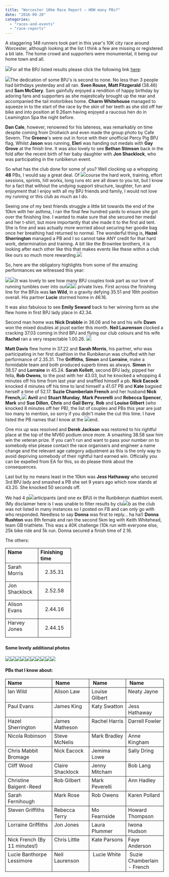 ```yaml
---
title: "Worcester 10km Race Report – HOW many PBs?"
date: "2016-09-20"
categories: 
  - "races-and-events"
  - "race-reports"
---
```


A staggering 148 runners took part in this year's 10K city race around Worcester, although looking at the list I think a few are missing or registered a bit late. The home crowd and supporters were monumental, it being our home town and all.

![](https://bpj.org.uk/wp-content/uploads/2016/09/092016_1310_Worcester102.jpg)For all the BPJ listed results please click the following link [here](http://www.chiptiming.co.uk/events/worcester-city-10k-2016/?bib&fname&sname&category&gender&club=Black%20Pear%20Joggers#display-results):

![](https://bpj.org.uk/wp-content/uploads/2016/09/092016_1310_Worcester103.jpg)The dedication of some BPJ's is second to none. No less than 3 people had birthdays yesterday and all ran. **Sven Rouse, Matt Fitzgerald** (38.46) and **Sam McClory**. Sam gainfully enjoyed a rendition of happy birthday by adoring fans and supporters as she majestically brought up the rear and accompanied the tail motorbikes home. **Charm Whitehouse** managed to squeeze in to the start of the race by the skin of her teeth as she slid off her bike and into position at 9.26am having enjoyed a raucous hen do in Leamington Spa the night before.

**Dan Cale**, however, renowned for his lateness, was remarkably on time despite coming from Droitwich and even made the group photo by Cafe Severn. The **Greeno**'s were out in force with their unofficial Percy Pig BPJ flag. Whilst **Jason** was running, **Eleri** was handing out medals with **Gay Grove** at the finish line. It was also lovely to see **Bethan Stimson** back in the fold after the recent birth of her baby daughter with **Jon Shacklock**, who was participating in the runbikerun event.

So what has the club done for some of you? Well clocking up a whopping **48** PBs, I would say a great deal. Of ![](https://bpj.org.uk/wp-content/uploads/2016/09/092016_1310_Worcester104.jpg)course the hard work, training, effort sessions, sprints, hill works, long runs etc are all down to you lot, but I know for a fact that without the undying support structure, laughter, fun and enjoyment that I enjoy with all my BPJ friends and family, I would not love my running or this club as much as I do.

Seeing one of my best friends struggle a little bit towards the end of the 10km with her asthma, I ran the final few hundred yards to ensure she got over the finishing line. I wanted to make sure that she secured her medal and her t-shirt, but more importantly that she made it to the first aid tent. She is fine and was actually more worried about securing her goodie bag once her breathing had returned to normal. The wonderful thing is, **Hazel Sherrington** managed a PB and I so cannot take ANY credit for that hard work, determination and training. A bit like the Brownlee brothers, it is looking after each other like this that makes events like these within a club like ours so much more rewarding.![](https://bpj.org.uk/wp-content/uploads/2016/09/092016_1310_Worcester106.jpg)

So, here are the obligatory highlights from some of the amazing performances we witnessed this year:

![](https://bpj.org.uk/wp-content/uploads/2016/09/092016_1310_Worcester105.jpg)![](https://bpj.org.uk/wp-content/uploads/2016/09/092016_1310_Worcester107.jpg)It was lovely to see how many BPJ couples took part as our love of running tumbles over into our![](https://bpj.org.uk/wp-content/uploads/2016/09/092016_1310_Worcester108.jpg)![](https://bpj.org.uk/wp-content/uploads/2016/09/092016_1310_Worcester109.jpg) private lives. First across the finishing line for the BPJs was **Ian Wild**, in a gravity defying 35.51 and 16th position overall. His partner **Lucie** stormed home in 46.16.

It was also fabulous to see **Emily Seward** back to her winning form as she flew home in first BPJ lady place in 42.34.

Second man home was **Nick Drabble** in 36.06 and he and his wife **Dawn** won the mixed doubles at joust earlier this month. **Neil Laurenson** clocked a cracking 37.03 coming in third BPJ and flying our club colours and his wife **Rachel** ran a very respectable 1.00.26. ![](https://bpj.org.uk/wp-content/uploads/2016/09/092016_1310_Worcester1012.jpg)

**Matt Davis** flew home in 37.22 and **Sarah Morris**, his partner, who was participating in her first duathlon in the Runbikerun was chuffed with her performance of 2.35.31. The **Griffiths**, **Simon** and **Lorraine**, make a formidable team and both produced superb times as always. **Simon** in 38.57 and **Lorraine** in 45.24. **Sarah Kellett**, second BPJ lady, pipped her fella, **Rob Owens**, to the post with her 43.03, but he knocked a whopping 4 minutes off his time from last year and snaffled himself a pb. **Nick Eacock** knocked 4 minutes off his time to land himself a 41.07 PB and **Kate** bagsied herself a time of 52.17. **Suzie Chamberlain French** and her husband **Nick French,![](https://bpj.org.uk/wp-content/uploads/2016/09/092016_1310_Worcester1010.jpg)** **Avril** and **Stuart Munday**, **Mark Peverelli** and **Rebecca Spencer**, **Mark** and **Sue Dillon**, **Chris** and **Gail Berry**, **Rob** and **Louise Gilbert** (who knocked 8 minutes off her PB), the list of couples and PBs this year are just too many to mention, so sorry if you didn't make the cut this time. I have listed the PB names that I know at the ![](https://bpj.org.uk/wp-content/uploads/2016/09/092016_1310_Worcester1011.jpg)end.

One mix up was resolved and **Derek Jackson** was restored to his rightful place at the top of the MV60 podium once more. A smashing 38.58 saw him win the veteran prize. If you can't run and want to pass your number on to somebody else please contact the race organisers and engineer a name change and the relevant age category adjustment as this is the only way to avoid depriving somebody of their rightful hard earned win. Officially you can be expelled from EA for this, so do please think about the consequences.

Last but by no means least in the 10km was **Jess Hathaway** who secured 3rd BPJ lady and smashed a PB she set 9 years ago which now stands at 43.20. She knocked 50 seconds off.

We had 4 p![](https://bpj.org.uk/wp-content/uploads/2016/09/092016_1310_Worcester1014.jpg)articipants (and one ex BPJ) in the Runbikerun duathlon event. (My disclaimer here is I was unable to filter results by clu![](https://bpj.org.uk/wp-content/uploads/2016/09/092016_1310_Worcester1013.jpg)b as the club was not listed in many instances so I posted on FB and can only go with who responded. Needless to say **Donna** was first to reply… ha ha!) **Donna Rushton** was 8th female and ran the second 5km leg with Keith Whitehead, team GB triathlete. This was a 40K challenge (10k run with everyone else, 25k bike ride and 5k run. Donna secured a finish time of 2.16.

The others:

<table style="border-collapse: collapse; height: 288px;" border="0" width="361"><colgroup><col style="width: 104px;"> <col style="width: 104px;"></colgroup><tbody valign="top"><tr><td style="padding-left: 7px; padding-right: 7px; border: solid 0.5pt;"><strong>Name</strong></td><td style="padding-left: 7px; padding-right: 7px; border-top: solid 0.5pt; border-left: none; border-bottom: solid 0.5pt; border-right: solid 0.5pt;"><strong>Finishing time</strong></td></tr><tr><td style="padding-left: 7px; padding-right: 7px; border-top: none; border-left: solid 0.5pt; border-bottom: solid 0.5pt; border-right: solid 0.5pt;">Sarah Morris</td><td style="padding-left: 7px; padding-right: 7px; border-top: none; border-left: none; border-bottom: solid 0.5pt; border-right: solid 0.5pt;"><p style="text-align: center;">2.35.31</p></td></tr><tr><td style="padding-left: 7px; padding-right: 7px; border-top: none; border-left: solid 0.5pt; border-bottom: solid 0.5pt; border-right: solid 0.5pt;">Jon Shacklock</td><td style="padding-left: 7px; padding-right: 7px; border-top: none; border-left: none; border-bottom: solid 0.5pt; border-right: solid 0.5pt;"><p style="text-align: center;">2.52.58</p></td></tr><tr><td style="padding-left: 7px; padding-right: 7px; border-top: none; border-left: solid 0.5pt; border-bottom: solid 0.5pt; border-right: solid 0.5pt;">Alison Evans</td><td style="padding-left: 7px; padding-right: 7px; border-top: none; border-left: none; border-bottom: solid 0.5pt; border-right: solid 0.5pt;"><p style="text-align: center;">2.44.16</p></td></tr><tr><td style="padding-left: 7px; padding-right: 7px; border-top: none; border-left: solid 0.5pt; border-bottom: solid 0.5pt; border-right: solid 0.5pt;">Harvey Jones</td><td style="padding-left: 7px; padding-right: 7px; border-top: none; border-left: none; border-bottom: solid 0.5pt; border-right: solid 0.5pt;"><p style="text-align: center;">2.44.15</p></td></tr></tbody></table>

#### Some lovely additional photos

![](https://bpj.org.uk/wp-content/uploads/2016/09/092016_1310_Worcester1015.jpg)![](https://bpj.org.uk/wp-content/uploads/2016/09/092016_1310_Worcester1016.jpg)![](https://bpj.org.uk/wp-content/uploads/2016/09/092016_1310_Worcester1017.jpg)![](https://bpj.org.uk/wp-content/uploads/2016/09/092016_1310_Worcester1018.jpg)![](https://bpj.org.uk/wp-content/uploads/2016/09/092016_1310_Worcester1019.jpg)![](https://bpj.org.uk/wp-content/uploads/2016/09/092016_1310_Worcester1020.jpg)![](https://bpj.org.uk/wp-content/uploads/2016/09/092016_1310_Worcester1021.jpg)![](https://bpj.org.uk/wp-content/uploads/2016/09/092016_1310_Worcester1022.jpg)![](https://bpj.org.uk/wp-content/uploads/2016/09/092016_1310_Worcester1024.jpg)![](https://bpj.org.uk/wp-content/uploads/2016/09/092016_1310_Worcester1023.jpg)

#### PBs that I know about:

<table style="border-collapse: collapse;" border="0"><colgroup><col style="width: 189px;"> <col style="width: 142px;"> <col style="width: 142px;"> <col style="width: 129px;"></colgroup><tbody valign="top"><tr><td style="padding-left: 7px; padding-right: 7px; border: solid 0.5pt;"><strong>Name</strong></td><td style="padding-left: 7px; padding-right: 7px; border-top: solid 0.5pt; border-left: none; border-bottom: solid 0.5pt; border-right: solid 0.5pt;"><strong>&nbsp;Name</strong></td><td style="padding-left: 7px; padding-right: 7px; border-top: solid 0.5pt; border-left: none; border-bottom: solid 0.5pt; border-right: solid 0.5pt;"><strong>&nbsp;Name</strong></td><td style="padding-left: 7px; padding-right: 7px; border-top: solid 0.5pt; border-left: none; border-bottom: solid 0.5pt; border-right: solid 0.5pt;"><strong>&nbsp;Name</strong></td></tr><tr><td style="padding-left: 7px; padding-right: 7px; border-top: none; border-left: solid 0.5pt; border-bottom: solid 0.5pt; border-right: solid 0.5pt;">Ian Wild</td><td style="padding-left: 7px; padding-right: 7px; border-top: none; border-left: none; border-bottom: solid 0.5pt; border-right: solid 0.5pt;">Alison Law</td><td style="padding-left: 7px; padding-right: 7px; border-top: none; border-left: none; border-bottom: solid 0.5pt; border-right: solid 0.5pt;">Louise Gilbert</td><td style="padding-left: 7px; padding-right: 7px; border-top: none; border-left: none; border-bottom: solid 0.5pt; border-right: solid 0.5pt;">Neaty Jayne</td></tr><tr><td style="padding-left: 7px; padding-right: 7px; border-top: none; border-left: solid 0.5pt; border-bottom: solid 0.5pt; border-right: solid 0.5pt;">Paul Evans</td><td style="padding-left: 7px; padding-right: 7px; border-top: none; border-left: none; border-bottom: solid 0.5pt; border-right: solid 0.5pt;">James King</td><td style="padding-left: 7px; padding-right: 7px; border-top: none; border-left: none; border-bottom: solid 0.5pt; border-right: solid 0.5pt;">Katy Swatton</td><td style="padding-left: 7px; padding-right: 7px; border-top: none; border-left: none; border-bottom: solid 0.5pt; border-right: solid 0.5pt;">Jess Hathaway</td></tr><tr><td style="padding-left: 7px; padding-right: 7px; border-top: none; border-left: solid 0.5pt; border-bottom: solid 0.5pt; border-right: solid 0.5pt;">Hazel Sherrington</td><td style="padding-left: 7px; padding-right: 7px; border-top: none; border-left: none; border-bottom: solid 0.5pt; border-right: solid 0.5pt;">James Matheson</td><td style="padding-left: 7px; padding-right: 7px; border-top: none; border-left: none; border-bottom: solid 0.5pt; border-right: solid 0.5pt;">Rachel Harris</td><td style="padding-left: 7px; padding-right: 7px; border-top: none; border-left: none; border-bottom: solid 0.5pt; border-right: solid 0.5pt;">Darrell Fowler</td></tr><tr><td style="padding-left: 7px; padding-right: 7px; border-top: none; border-left: solid 0.5pt; border-bottom: solid 0.5pt; border-right: solid 0.5pt;">Nicola Robinson</td><td style="padding-left: 7px; padding-right: 7px; border-top: none; border-left: none; border-bottom: solid 0.5pt; border-right: solid 0.5pt;">Steve McNelis</td><td style="padding-left: 7px; padding-right: 7px; border-top: none; border-left: none; border-bottom: solid 0.5pt; border-right: solid 0.5pt;">Mark Bradley</td><td style="padding-left: 7px; padding-right: 7px; border-top: none; border-left: none; border-bottom: solid 0.5pt; border-right: solid 0.5pt;">Anne Kingham</td></tr><tr><td style="padding-left: 7px; padding-right: 7px; border-top: none; border-left: solid 0.5pt; border-bottom: solid 0.5pt; border-right: solid 0.5pt;">Chris Mabbit Bromage</td><td style="padding-left: 7px; padding-right: 7px; border-top: none; border-left: none; border-bottom: solid 0.5pt; border-right: solid 0.5pt;">Nick Eacock</td><td style="padding-left: 7px; padding-right: 7px; border-top: none; border-left: none; border-bottom: solid 0.5pt; border-right: solid 0.5pt;">Jemima Lowe</td><td style="padding-left: 7px; padding-right: 7px; border-top: none; border-left: none; border-bottom: solid 0.5pt; border-right: solid 0.5pt;">Sally Dring</td></tr><tr><td style="padding-left: 7px; padding-right: 7px; border-top: none; border-left: solid 0.5pt; border-bottom: solid 0.5pt; border-right: solid 0.5pt;">Cliff Wood</td><td style="padding-left: 7px; padding-right: 7px; border-top: none; border-left: none; border-bottom: solid 0.5pt; border-right: solid 0.5pt;">Claire Shacklock</td><td style="padding-left: 7px; padding-right: 7px; border-top: none; border-left: none; border-bottom: solid 0.5pt; border-right: solid 0.5pt;">Jenny Mitcham</td><td style="padding-left: 7px; padding-right: 7px; border-top: none; border-left: none; border-bottom: solid 0.5pt; border-right: solid 0.5pt;">Bob Lang</td></tr><tr><td style="padding-left: 7px; padding-right: 7px; border-top: none; border-left: solid 0.5pt; border-bottom: solid 0.5pt; border-right: solid 0.5pt;">Christine Baigent-Reed</td><td style="padding-left: 7px; padding-right: 7px; border-top: none; border-left: none; border-bottom: solid 0.5pt; border-right: solid 0.5pt;">Rob Gilbert</td><td style="padding-left: 7px; padding-right: 7px; border-top: none; border-left: none; border-bottom: solid 0.5pt; border-right: solid 0.5pt;">Mark Peverelli</td><td style="padding-left: 7px; padding-right: 7px; border-top: none; border-left: none; border-bottom: solid 0.5pt; border-right: solid 0.5pt;">Ann Hadley</td></tr><tr><td style="padding-left: 7px; padding-right: 7px; border-top: none; border-left: solid 0.5pt; border-bottom: solid 0.5pt; border-right: solid 0.5pt;">Sarah Fernihough</td><td style="padding-left: 7px; padding-right: 7px; border-top: none; border-left: none; border-bottom: solid 0.5pt; border-right: solid 0.5pt;">Mark Rose</td><td style="padding-left: 7px; padding-right: 7px; border-top: none; border-left: none; border-bottom: solid 0.5pt; border-right: solid 0.5pt;">Rob Owens</td><td style="padding-left: 7px; padding-right: 7px; border-top: none; border-left: none; border-bottom: solid 0.5pt; border-right: solid 0.5pt;">Karen Pollard</td></tr><tr><td style="padding-left: 7px; padding-right: 7px; border-top: none; border-left: solid 0.5pt; border-bottom: solid 0.5pt; border-right: solid 0.5pt;">Steven Griffiths</td><td style="padding-left: 7px; padding-right: 7px; border-top: none; border-left: none; border-bottom: solid 0.5pt; border-right: solid 0.5pt;">Rebecca Terry</td><td style="padding-left: 7px; padding-right: 7px; border-top: none; border-left: none; border-bottom: solid 0.5pt; border-right: solid 0.5pt;">Mo Fearnside</td><td style="padding-left: 7px; padding-right: 7px; border-top: none; border-left: none; border-bottom: solid 0.5pt; border-right: solid 0.5pt;">Howard Thompson</td></tr><tr><td style="padding-left: 7px; padding-right: 7px; border-top: none; border-left: solid 0.5pt; border-bottom: solid 0.5pt; border-right: solid 0.5pt;">Lorraine Griffiths</td><td style="padding-left: 7px; padding-right: 7px; border-top: none; border-left: none; border-bottom: solid 0.5pt; border-right: solid 0.5pt;">Jon Jones</td><td style="padding-left: 7px; padding-right: 7px; border-top: none; border-left: none; border-bottom: solid 0.5pt; border-right: solid 0.5pt;">Laura Plummer</td><td style="padding-left: 7px; padding-right: 7px; border-top: none; border-left: none; border-bottom: solid 0.5pt; border-right: solid 0.5pt;">Iwona Hudson</td></tr><tr><td style="padding-left: 7px; padding-right: 7px; border-top: none; border-left: solid 0.5pt; border-bottom: solid 0.5pt; border-right: solid 0.5pt;">Nick French (By 11 minutes!)</td><td style="padding-left: 7px; padding-right: 7px; border-top: none; border-left: none; border-bottom: solid 0.5pt; border-right: solid 0.5pt;">Chris Little</td><td style="padding-left: 7px; padding-right: 7px; border-top: none; border-left: none; border-bottom: solid 0.5pt; border-right: solid 0.5pt;">Kate Parsons</td><td style="padding-left: 7px; padding-right: 7px; border-top: none; border-left: none; border-bottom: solid 0.5pt; border-right: solid 0.5pt;">Faye Anderson</td></tr><tr style="height: 6px;"><td style="padding-left: 7px; padding-right: 7px; border-top: none; border-left: solid 0.5pt; border-bottom: solid 0.5pt; border-right: solid 0.5pt;">Lucie Banthorpe Lessimore</td><td style="padding-left: 7px; padding-right: 7px; border-top: none; border-left: none; border-bottom: solid 0.5pt; border-right: solid 0.5pt;">Neil Laurenson</td><td style="padding-left: 7px; padding-right: 7px; border-top: none; border-left: none; border-bottom: solid 0.5pt; border-right: solid 0.5pt;">&nbsp;Lucie White</td><td style="padding-left: 7px; padding-right: 7px; border-top: none; border-left: none; border-bottom: solid 0.5pt; border-right: solid 0.5pt;">&nbsp;Suzie Chamberlain - French</td></tr></tbody></table>
